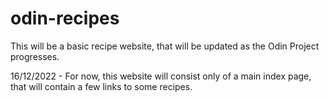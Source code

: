 # odin-recipes

This will be a basic recipe website, that will be updated as the Odin Project progresses.

16/12/2022 - For now, this website will consist only of a main index page, that will contain a few links to some recipes.